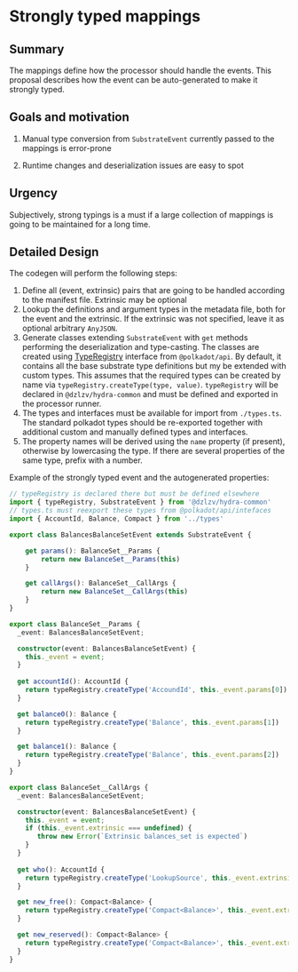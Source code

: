 # Strongly typed mappings

## Summary

The mappings define how the processor should handle the events. This proposal describes how the event can be auto-generated to make it strongly typed.

## Goals and motivation

1) Manual type conversion from `SubstrateEvent` currently passed to the mappings is error-prone

2) Runtime changes and deserialization issues are easy to spot

## Urgency

Subjectively, strong typings is a must if a large collection of mappings is going to be maintained for a long time.

## Detailed Design

The codegen will perform the following steps:

1) Define all (event, extrinsic) pairs that are going to be handled according to the manifest file. Extrinsic may be optional
2) Lookup the definitions and argument types in the metadata file, both for the event and the extrinsic. If the extrinsic was not specified, leave it as optional arbitrary `AnyJSON`.
3) Generate classes extending `SubstrateEvent` with `get` methods performing the deserialization and type-casting. The classes are created using [TypeRegistry](https://github.com/polkadot-js/api/blob/master/packages/types/src/types/registry.ts) interface from `@polkadot/api`. By default, it contains all the base substrate type definitions but my be extended with custom types. This assumes that the required types can be created by name via `typeRegistry.createType(type, value)`. `typeRegistry` will be declared in `@dzlzv/hydra-common` and must be defined and exported in the processor runner.
4) The types and interfaces must be available for import from `./types.ts`. The standard polkadot types should be re-exported together with additional custom and manually defined types and interfaces.
5) The property names will be derived using the `name` property (if present), otherwise by lowercasing the type. If there are several properties of the same type, prefix with a number.

Example of the strongly typed event and the autogenerated properties:

```typescript
// typeRegistry is declared there but must be defined elsewhere
import { typeRegistry, SubstrateEvent } from '@dzlzv/hydra-common'
// types.ts must reexport these types from @polkadot/api/intefaces
import { AccountId, Balance, Compact } from '../types'

export class BalancesBalanceSetEvent extends SubstrateEvent {

    get params(): BalanceSet__Params {
        return new BalanceSet__Params(this)
    }  

    get callArgs(): BalanceSet__CallArgs {
        return new BalanceSet__CallArgs(this)
    }
}

export class BalanceSet__Params {
  _event: BalancesBalanceSetEvent;

  constructor(event: BalancesBalanceSetEvent) {
    this._event = event;
  }
  
  get accountId(): AccountId {
    return typeRegistry.createType('AccoundId', this._event.params[0])
  }

  get balance0(): Balance {
    return typeRegistry.createType('Balance', this._event.params[1])
  }

  get balance1(): Balance {
    return typeRegistry.createType('Balance', this._event.params[2])
  }
}

export class BalanceSet__CallArgs {
  _event: BalancesBalanceSetEvent;

  constructor(event: BalancesBalanceSetEvent) {
    this._event = event;
    if (this._event.extrinsic === undefined) {
       throw new Error(`Extrinsic balances_set is expected`)
    }
  }
  
  get who(): AccountId {
    return typeRegistry.createType('LookupSource', this._event.extrinsic?.args[0])
  }

  get new_free(): Compact<Balance> {
    return typeRegistry.createType('Compact<Balance>', this._event.extrinsic?.args[1])
  }

  get new_reserved(): Compact<Balance> {
    return typeRegistry.createType('Compact<Balance>', this._event.extrinsic?.args[2])
  }
}
```

